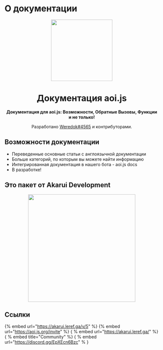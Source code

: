 # О документации
<p align="center">
  <a href="https://aoi.js.org">
    <img width="200" src="https://cdn.discordapp.com/attachments/804813961190572093/924765606056701952/aoits.png">
  </a>
</p>

<h1 align="center">Документация aoi.js </h1>

<div align="center">

**Документация для aoi.js: Возможности, Обратные Вызовы, Функции и не только!**


Разработано [Weredok#4565](https://discord.com/users/828198636549832737) и контрибуторами.

[npm-image]: http://img.shields.io/npm/v/aoi.js.svg?style=flat-square
[npm-url]: http://npmjs.org/package/aoi.js
[download-image]: https://img.shields.io/npm/dt/aoi.js.svg?style=flat-square
[download-url]: https://npmjs.org/package/aoi.js
[aoijs-server]: https://img.shields.io/discord/773352845738115102?color=5865F2&logo=discord&logoColor=white
[aoijs-server-url]: https://aoi.js.org/invite
    
</div>

## Возможности документации

- Переведенные основные статьи с англоязычной документации
- Больше категорий, по которым вы можете найти информацию
- Интегрированная документация в нашего бота - aoi.js docs
- В разработке!
 
## Это пакет от Akarui Development

<p align="center">
  <a href="https://aoi.js.org/invite">
    <img width="350" src="https://cdn.discordapp.com/attachments/804813961190572093/909447704978001931/Akarui_Development_Banner.png">
  </a>
</p>

    
## Ссылки
{% embed url="https://akarui.leref.ga/v/5" %}
{% embed url="https://aoi.js.org/invite" %}
{ % embed url="https://akarui.leref.ga/" %}
{ % embed title="Community" %}
{ % embed url="https://discord.gg/EpXEcn6Bzc" % }
